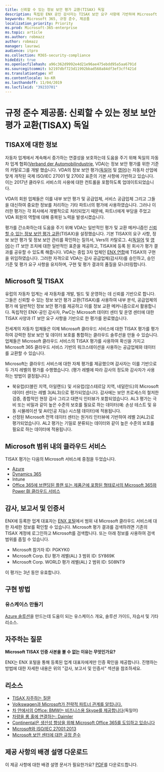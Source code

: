 ```yaml
---
title: 신뢰할 수 있는 정보 보안 평가 교환(TISAX) 독일
description: 독립된 ENX 공인 감사자는 TISAX 보안 요구 사항에 기반하여 Microsoft 클라우드 데이터 센터를 평가했습니다.
keywords: Microsoft 365, 규정 준수, 제공품
localization_priority: Priority
ms.prod: Microsoft-365-enterprise
ms.topic: article
ms.author: robmazz
author: robmazz
manager: laurawi
audience: itpro
ms.collection: M365-security-compliance
hideEdit: true
ms.openlocfilehash: a96c362d9992e4d21e96ae475ebdd95a5aa6791d
ms.sourcegitcommit: b2197dbf723d11992bbad568a84df3ef3cff421d
ms.translationtype: HT
ms.contentlocale: ko-KR
ms.lasthandoff: 11/04/2019
ms.locfileid: "39233701"
---
```

# <a name="compliance-offering-trusted-information-security-assessment-exchange-tisax-germany"></a>규정 준수 제공품: 신뢰할 수 있는 정보 보안 평가 교환(TISAX) 독일

## <a name="about-tisax"></a>TISAX에 대한 정보

자동차 업계에서 계속해서 증가하는 연결성을 보호하는데 도움을 주기 위해 독일의 자동차 업계 협회([Verband der Automobilindustrie](https://www.dict.cc/deutsch-englisch/Verband.html), VDA)는 정보 보안 평가를 위한 기준의 카탈로그를 개발 했습니다. VDA의 정보 보안 평가([독일어](https://www.vda.de/de/themen/sicherheit-und-standards/informationssicherheit/informationssicherheit-sicherheitsanforderungen.html) 및 [영어](https://www.vda.de/en/topics/safety-and-standards/information-security/information-security-requirements))는 자동차 산업에 맞게 개작된 국제 ISO/IEC 27001 및 27002 표준의 기본 사항에 기반하고 있습니다. 이는 2017년 클라우드 서비스의 사용에 대한 컨트롤을 포함하도록 업데이트되었습니다.

VDA의 회원 업체들은 이를 내부 보안 평가 및 공급업체, 서비스 공급업체 그리고 그들을 대신하여 중요한 정보를 처리하는 기타 파트너의 평가에 사용하였습니다. 그러나 이러한 평가는 각 회사에서 개별적으로 처리되었기 때문에, 파트너에게 부담을 주었고 VDA 회원의 역할에 대해 중복된 노력을 발생시켰습니다.

평가를 간소화하는데 도움을 주기 위해 VDA는 일반적인 평가 및 교환 메커니즘인 [신뢰할 수 있는 정보 보안 평가 교환](https://www.enx.com/tisax/)(TISAX)을 설정했습니다. 기본 TISAX의 요구 사항, 정보 보안 평가 및 정보 보안 관리를 확인하는 질의서, Vers의 카탈로그. 4[(독일어](https://www.vda.de/de/services/Publikationen.html) 및 [영어](https://www.vda.de/en/services/Publications.html))는 IT 보안 조치에 대한 일반적인 표준을 제공하고, TISAX에 등록 된 회사가 평가 결과를 공유할 수 있도록 해줍니다. VDA는 중립 3자 업체인 [ENX 연합](https://portal.enx.com/ko-KR/en-en/TISAX/tisaxassessmentresults/)에 TISAX의 구현을 위임하였습니다. 그러한 자격으로 VDA는 감사 공급업체(감사자)를 승인하고, 승인 기준 및 평가 요구 사항을 유지하며, 구현 및 평가 결과의 품질을 모니터링합니다.

## <a name="microsoft-and-tisax"></a>Microsoft 및 TISAX

유럽의 자동차 업계는 새 자동차를 개발, 빌드 및 운영하는 데 신뢰를 기반으로 합니다. 그들은 신뢰할 수 있는 정보 보안 평가 교환(TISAX)를 사용하여 내부 분석, 공급업체의 평가 에 일반적인 정보 보안 평가를 제공하고 이를 정보 교환 메커니즘으로서 활용합니다. 독립적인 ENX-공인 감사자, PwC는 Microsoft 데이터 센터 및 운영 센터에 대한 TISAX 사양과 IT 보안 요구 사항을 기반으로 한 평가를 완료했습니다.

전세계의 자동차 업체들은 이제 Microsoft 클라우드 서비스에 대한 TISAX 평가를 평가하여 강력한 정보 보안 및 데이터 보호를 통합하는 클라우드 솔루션을 만들 수 있습니다. 업체들은 Microsoft 클라우드 서비스의 TISAX 평가를 사용하여 확신을 가지고 Microsoft 365 클라우드 서비스 기반의 워크스테이션을 사용하는 공급업체와 데이터를 교환할 수 있습니다.

Microsoft는 클라우드 서비스에 대한 자체 평가를 제공했으며 감사자는 이를 기반으로 두 가지 레벨의 평가를 수행했습니다. (평가 레벨에 따라 감사의 정도와 감사자가 사용 하는 방법이 결정됩니다.)

- 북유럽(더블린 지역, 아일랜드) 및 서유럽(암스테르담 지역, 네덜란드)의 Microsoft 데이터 센터는 레벨 3(AL3)으로 평가되었습니다. 감사에는 보안 프로세스의 철저한 검증, 종합적인 현장 검사 그리고 대면식 인터뷰가 포함되었습니다. AL3 평가는 극비 또는 비밀과 같이 높은 수준의 보호를 필요로 하는 데이터(예: 손상 테스트 및 유동 시뮬레이션 및 AI(인공 지능) 시스템 데이터)에 적용됩니다.
- 선정된 Microsoft 전역 데이터 센터는 원거리 인터뷰에 기반하여 레벨 2(AL2)로 평가되었습니다. AL2 평가는 기밀로 분류되는 데이터와 같이 높은 수준의 보호를 필요로 하는 데이터에 적용됩니다.

## <a name="microsoft-in-scope-cloud-services"></a>Microsoft 범위 내의 클라우드 서비스

TISAX 평가는 다음의 Microsoft 서비스에 중점을 두었습니다.

- [Azure](https://gallery.technet.microsoft.com/Overview-of-Azure-c1be3942)
- [Dynamics 365](https://download.microsoft.com/download/E/1/9/E1977163-7A86-4812-AC18-C03ADC958AAF/Microsoft_Dynamics_365_Cloud_Service_Compliance_Datasheet.pdf)
- Intune
- [Office 365에 브랜딩된 플랜 또는 제품군에 포함된 형태로서의 Microsoft 365와 Power BI 클라우드 서비스](https://servicetrust.microsoft.com/ViewPage/TrustDocuments?command=Download&downloadType=Document&downloadId=9f756cce-b15d-45a9-94d7-6a583dee4401&docTab=6d000410-c9e9-11e7-9a91-892aae8839ad_Compliance_Guides)

## <a name="audits-reports-and-certificates"></a>감사, 보고서 및 인증서

ENX에 등록한 업계 대표자는 [ENX 포털](https://portal.enx.com/ko-KR/)에서 범위 내 Microsoft 클라우드 서비스에 대한 자세한 정보를 확인할 수 있습니다. Microsoft 평가 결과를 검색하려면 기존의 TISAX 계정에 로그인하고 Microsoft를 검색합니다. 또는 아래 정보를 사용하여 검색 범위를 좁힐 수 있습니다.

- Microsoft 참가자 ID: PGKYK0
- Microsoft Corp. EU 평가 레벨(AL) 3 범위 ID: SY869K
- Microsoft Corp. WORLD 평가 레벨(AL) 2 범위 ID: S08NT9

이 평가는 3년 동안 유효합니다.

## <a name="how-to-implement"></a>구현 방법

### <a name="manufacturing-use-cases"></a>유스케이스 만들기

[Azure 솔루션](https://docs.microsoft.com/azure/industry/manufacturing/)을 만드는데 도움이 되는 유스케이스 개요, 솔루션 가이드, 자습서 및 기타 리소스.

## <a name="frequently-asked-questions"></a>자주하는 질문

**Microsoft TISAX 인증 사본을 볼 수 없는 이유는 무엇인가요?**

ENX는 ENX 포털을 통해 등록된 업계 대표자에게만 인증 확인을 제공합니다. 진행하는 방법에 대한 자세한 내용은 위의 "감사, 보고서 및 인증서" 섹션을 참조하세요.

## <a name="resources"></a>리소스

- [TISAX 자주하는 질문](https://portal.enx.com/ko-KR/TISAX/faqs/)
- [Volkswagen과 Microsoft가 전략적 파트너 관계를 알립니다.](https://www.volkswagen-newsroom.com/en/press-releases/volkswagen-and-microsoft-announce-strategic-partnership-4234)
- [차 안에서의 Office: BMW는 비즈니스용 Skype를 제공합니다](https://news.microsoft.com/de-de/skype-business-ab-sofort-fahrzeugen-von-bmw-verfugbar/)(독일어)
- [차량을 롱 홀에 연결하는: Daimler](https://customers.microsoft.com/story/daimlertrucks)
- [Continental은 생산성 향상을 위해 Microsoft Office 365를 도입하고 있습니다](https://www.avanade.com/en/clients/continental)
- [Microsoft와 ISO/IEC 27001:2013](offering-iso-27001.md)
- [Microsoft 보안 센터에 대한 규정 준수](https://www.microsoft.com/trust-center/compliance/compliance-overview)

## <a name="download-the-offering-backgrounder"></a>제공 사항의 배경 설명 다운로드

이 제공 사항에 대한 배경 설명 문서가 필요한가요? [PDF](https://download.microsoft.com/download/5/C/3/5C32AD74-703F-4B61-A290-B00B96E8DD8D/TISAX-Compliance.pdf)를 다운로드합니다.
